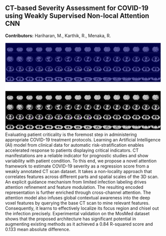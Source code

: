 ## CT-based Severity Assessment for COVID-19 using Weakly Supervised Non-local Attention CNN

**Contributors:** Hariharan, M., Karthik, R., Menaka, R.

<img src="severe_zones.png" >
Evaluating patient criticality is the foremost step in administering appropriate COVID-19 treatment protocols. Learning an Artificial Intelligence (AI) model from clinical data for automatic risk-stratification enables accelerated response to patients displaying critical indicators. CT manifestations are a reliable indicator for prognostic studies and show variability with patient condition. To this end, we propose a novel attention framework to estimate COVID-19 severity as a regression score from a weakly annotated CT scan dataset. It takes a non-locality approach that correlates features across different parts and spatial scales of the 3D scan. An explicit guidance mechanism from limited infection labeling drives attention refinement and feature modulation. The resulting encoded representation is further enriched through cross-channel attention. The attention model also infuses global contextual awareness into the deep voxel features by querying the base CT scan to mine relevant features. Consequently, it learns to effectively localize its focus region and chisel out the infection precisely. Experimental validation on the MosMed dataset shows that the proposed architecture has significant potential in augmenting existing methods as it achieved a 0.84 R-squared score and 0.133 mean absolute difference.
